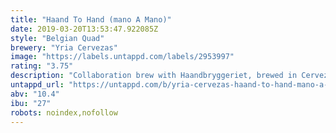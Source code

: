 ```yaml
---
title: "Haand To Hand (mano A Mano)"
date: 2019-03-20T13:53:47.922085Z
style: "Belgian Quad"
brewery: "Yria Cervezas"
image: "https://labels.untappd.com/labels/2953997"
rating: "3.75"
description: "Collaboration brew with Haandbryggeriet, brewed in Cervezas Yakka. Lighty smoked quad, matured in spanish Monastrell red wine barrels, and aromatized with murcian plums and maple syrup. "
untappd_url: "https://untappd.com/b/yria-cervezas-haand-to-hand-mano-a-mano/2953997"
abv: "10.4"
ibu: "27"
robots: noindex,nofollow
---
```

